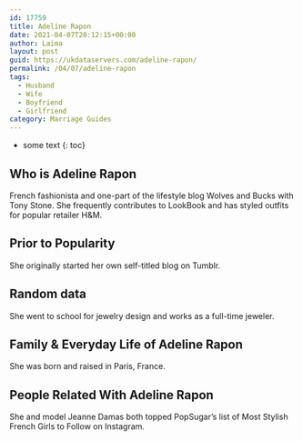 ```yaml
---
id: 17759
title: Adeline Rapon
date: 2021-04-07T20:12:15+00:00
author: Laima
layout: post
guid: https://ukdataservers.com/adeline-rapon/
permalink: /04/07/adeline-rapon
tags:
  - Husband
  - Wife
  - Boyfriend
  - Girlfriend
category: Marriage Guides
---
```


* some text
{: toc}


## Who is Adeline Rapon
                  
                  
                  
French fashionista and one-part of the lifestyle blog Wolves and Bucks with Tony Stone. She frequently contributes to LookBook and has styled outfits for popular retailer H&M.
                  
              
            
              
            
                
                
                
## Prior to Popularity
                  
                  
                  
She originally started her own self-titled blog on Tumblr.
                  
              
            
              
            
                
                
                
## Random data
                  
                  
                  
She went to school for jewelry design and works as a full-time jeweler.
                  
              
            
              
            
                
                
                
## Family & Everyday Life of Adeline Rapon
                  
                  
                  
She was born and raised in Paris, France.
                  
              
            
              
            
                
                
                
## People Related With Adeline Rapon
                  
                  
                  
She and model Jeanne Damas both topped PopSugar&#8217;s list of Most Stylish French Girls to Follow on Instagram.
                  
              
            
              
            
                
              
            
              
              
            
            
              
            
          
          
          